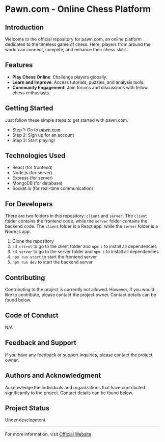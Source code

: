 # Pawn.com - Online Chess Platform

## Introduction

Welcome to the official repository for pawn.com, an online platform dedicated to the timeless game of chess. Here, players from around the world can connect, compete, and enhance their chess skills.

## Features

- **Play Chess Online**: Challenge players globally.
- **Learn and Improve**: Access tutorials, puzzles, and analysis tools.
- **Community Engagement**: Join forums and discussions with fellow chess enthusiasts.

## Getting Started

Just follow these simple steps to get started with pawn.com.

- Step 1: Go to [pawn.com](/)
- Step 2: Sign up for an account
- Step 3: Start playing!

## Technologies Used

- React (for frontend)
- Node.js (for server)
- Express (for server)
- MongoDB (for database)
- Socket.io (for real-time communication)

## For Developers

There are two folders in this repository: `client` and `server`. The `client` folder contains the frontend code, while the `server` folder contains the backend code. The `client` folder is a React app, while the `server` folder is a Node.js app.

1. Clone the repository
2. `cd client` to go to the client folder and `npm i` to install all dependencies
3. `cd server` to go to the server folder and `npm i` to install all dependencies
4. `npm run start` to start the frontend server
5. `npm run dev` to start the backend server

## Contributing

Contributing to the project is currently not allowed. However, if you would like to contribute, please contact the project owner. Contact details can be found below.

## Code of Conduct

N/A

## Feedback and Support

If you have any feedback or support inquiries, please contact the project owner.

## Authors and Acknowledgment

Acknowledge the individuals and organizations that have contributed significantly to the project. Contact details can be found below.

## Project Status

Under development.

---

For more information, visit [Official Website](/)
